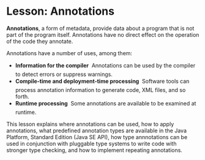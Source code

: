 
# Lesson: Annotations

**Annotations**, a form of metadata, provide data about a program that is not part of the program itself. Annotations have no direct effect on the operation of the code they annotate.

Annotations have a number of uses, among them:

- **Information for the compiler** &#151; Annotations can be used by the compiler to detect errors or suppress warnings.
- **Compile-time and deployment-time processing** &#151; Software tools can process annotation information to generate code, XML files, and so forth.
- **Runtime processing** &#151; Some annotations are available to be examined at runtime.

This lesson explains where annotations can be used, how to apply annotations, what predefined annotation types are available in the Java Platform, Standard Edition (Java SE API), how type annnotations can be used in conjunction with pluggable type systems to write code with stronger type checking, and how to implement repeating annotations.
